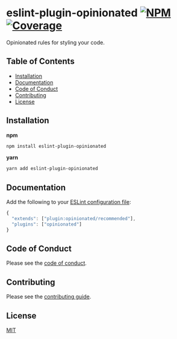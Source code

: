 # eslint-plugin-opinionated [![NPM][npm-img]][npm-url] [![Coverage][cov-img]][cov-url]

Opinionated rules for styling your code.

## Table of Contents

*   [Installation](#installation)
*   [Documentation](#documentation)
*   [Code of Conduct](#code-of-conduct)
*   [Contributing](#contributing)
*   [License](#license)

## Installation

**npm**

```bash
npm install eslint-plugin-opinionated
```

**yarn**

```bash
yarn add eslint-plugin-opinionated
```

## Documentation

Add the following to your [ESLint configuration file][eslint-config-url]:

```js
{
  "extends": ["plugin:opinionated/recommended"],
  "plugins": ["opinionated"]
}
```

## Code of Conduct

Please see the [code of conduct](CODE_OF_CONDUCT.md).

## Contributing

Please see the [contributing guide](CONTRIBUTING.md).

## License

[MIT](LICENSE.md)

[cov-img]: https://img.shields.io/codecov/c/github/dogma-io/eslint-plugin-opinionated.svg "Code Coverage"
[cov-url]: https://codecov.io/gh/dogma-io/eslint-plugin-opinionated

[eslint-config-url]: https://eslint.org/docs/user-guide/configuring

[npm-img]: https://img.shields.io/npm/v/eslint-plugin-opinionated.svg "NPM Version"
[npm-url]: https://www.npmjs.com/package/eslint-plugin-opinionated
